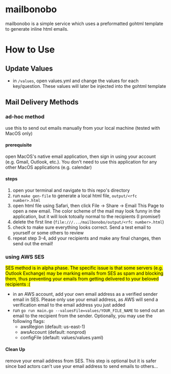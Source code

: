 # mailbonobo

mailbonobo is a simple service which uses a preformatted gohtml template to generate inline html emails.

# How to Use

## Update Values

- in `/values`, open values.yml and change the values for each key/question. These values will later be injected into the gohtml template

## Mail Delivery Methods

### ad-hoc method
use this to send out emails manually from your local machine (tested with MacOS only)

#### prerequisite
open MacOS's native email application, then sign in using your account (e.g. Gmail, Outlook, etc.). You don't need to use this application for any other MacOS applications (e.g. calendar)

#### steps
1. open your terminal and navigate to this repo's directory
1. run `make gen-file` to generate a local html file, `output/<rfc number>.html`
1. open html file using Safari, then click File -> Share -> Email This Page to open a new email. The color scheme of the mail may look funny in the application, but it will look totoally normal to the recipients (I promise!)
1. delete the first line (`file:///.../mailbonobo/output/<rfc number>.html`)
1. check to make sure everything looks correct. Send a test email to yourself or some others to review
1. repeat step 3-4, add your recipients and make any final changes, then send out the email!

### using AWS SES

<mark>SES method is in alpha phase. The specific issue is that some servers (e.g. Outlook Exchange) may be marking emails from SES as spam and blocking them, thus preventing your emails from getting delivered to your beloved recipients :(</mark>

- in an AWS account, add your own email address as a verified sender email in SES. Please only use your email address, as AWS will send a verification email to the email address you just added
- run `go run main.go --valuesFile=values/YOUR_FILE_NAME` to send out an email to the recipient from the sender. Optionally, you may use the following flags:
    - awsRegion (default: us-east-1)
    - awsAccount (default: nonprod)
    - configFile (default: values/values.yaml)

#### Clean Up
remove your email address from SES. This step is optional but it is safer since bad actors can't use your email address to send emails to others...